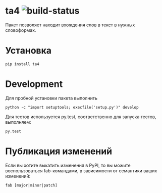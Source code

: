 ta4 ![build-status](https://travis-ci.org/KokocGroup/text-analyze4.svg)
===========

Пакет позволяет находит вхождения слов в текст в нужных словоформах.

# Установка
```
pip install ta4
```

# Development

Для пробной установки пакета выполнить
```
python -c "import setuptools; execfile('setup.py')" develop
```

Для тестов используется py.test, соответственно для запуска тестов, выполняем:
```
py.test
```


# Публикация изменений

Если вы хотите выкатить изменения в PyPI, то вы можите воспользоваться fab-командами, в зависимости от семантики ваших изменений:
```
fab [major|minor|patch]
```
